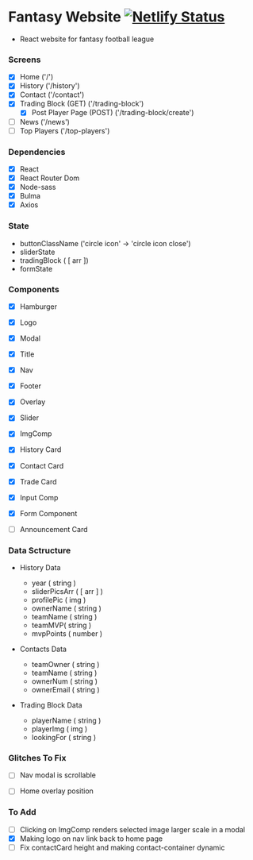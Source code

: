 # Fantasy Website [![Netlify Status](https://api.netlify.com/api/v1/badges/8addb0e0-db26-4cfe-9a33-177d227b7c3a/deploy-status)](https://app.netlify.com/sites/fantasy-website/deploys)

- React website for fantasy football league

### Screens

- [x] Home ('/')
- [x] History ('/history')
- [x] Contact ('/contact')
- [x] Trading Block (GET) ('/trading-block')
    - [x] Post Player Page (POST) ('/trading-block/create')
- [ ] News ('/news')
- [ ] Top Players ('/top-players')

### Dependencies

- [x] React
- [x] React Router Dom
- [x] Node-sass
- [x] Bulma
- [x] Axios

### State

- buttonClassName ('circle icon' -> 'circle icon close')
- sliderState 
- tradingBlock ( [ arr ])
- formState


### Components 

- [x] Hamburger
- [x] Logo
- [x] Modal
- [x] Title
- [x] Nav
- [x] Footer
- [x] Overlay
- [x] Slider
- [x] ImgComp
- [x] History Card
- [x] Contact Card
- [x] Trade Card
- [x] Input Comp
- [x] Form Component
- [ ] Announcement Card


### Data Sctructure

- History Data
    - year ( string )
    - sliderPicsArr ( [ arr ] )
    - profilePic ( img )
    - ownerName ( string )
    - teamName ( string )
    - teamMVP( string )
    - mvpPoints ( number )

- Contacts Data
    - teamOwner ( string )
    - teamName ( string )
    - ownerNum ( string )
    - ownerEmail ( string )

- Trading Block Data
    - playerName ( string )
    - playerImg ( img )
    - lookingFor ( string )

### Glitches To Fix
- [ ] Nav modal is scrollable 
- [ ] Home overlay position


### To Add
- [ ] Clicking on ImgComp renders selected image larger scale in a modal
- [x] Making logo on nav link back to home page
- [ ] Fix contactCard height and making contact-container dynamic